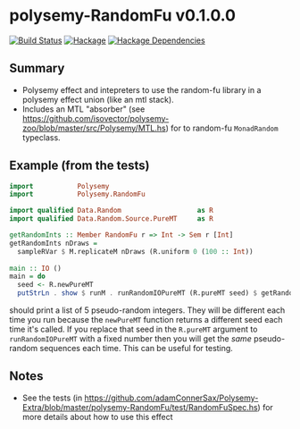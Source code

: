 # polysemy-RandomFu v0.1.0.0

[![Build Status][travis-badge]][travis]
[![Hackage][hackage-badge]][hackage]
[![Hackage Dependencies][hackage-deps-badge]][hackage-deps]

## Summary
- Polysemy effect and intepreters to use the random-fu library in a polysemy effect union (like an mtl stack).
- Includes an MTL "absorber" (see https://github.com/isovector/polysemy-zoo/blob/master/src/Polysemy/MTL.hs) for
to random-fu ```MonadRandom``` typeclass.

## Example (from the tests)
```haskell
import           Polysemy
import           Polysemy.RandomFu

import qualified Data.Random                   as R
import qualified Data.Random.Source.PureMT     as R

getRandomInts :: Member RandomFu r => Int -> Sem r [Int]
getRandomInts nDraws =
  sampleRVar $ M.replicateM nDraws (R.uniform 0 (100 :: Int))
  
main :: IO ()
main = do
  seed <- R.newPureMT
  putStrLn . show $ runM . runRandomIOPureMT (R.pureMT seed) $ getRandomInts 5
```
should print a list of 5 pseudo-random integers. 
They will be different each time you run because the ```newPureMT``` function 
returns a different seed each time it's called.  If you replace that seed in 
the ```R.pureMT``` argument to ```runRandomIOPureMT``` with a fixed number
then you will get the *same* pseudo-random sequences each time.  This can be
useful for testing.

## Notes
- See the tests (in https://github.com/adamConnerSax/Polysemy-Extra/blob/master/polysemy-RandomFu/test/RandomFuSpec.hs) 
for more details about how to use this effect

[travis]:        <https://travis-ci.org/adamConnerSax/polysemy-extra>
[travis-badge]:  <https://travis-ci.org/adamConnerSax/polysemy-Extra.svg?branch=master>
[hackage]:       <https://hackage.haskell.org/package/polysemy-RandomFu>
[hackage-badge]: <https://img.shields.io/hackage/v/polysemy-RandomFu.svg>
[hackage-deps-badge]: <https://img.shields.io/hackage-deps/v/polysemy-RandomFu.svg>
[hackage-deps]: <http://packdeps.haskellers.com/feed?needle=polysemy-RandomFu>
